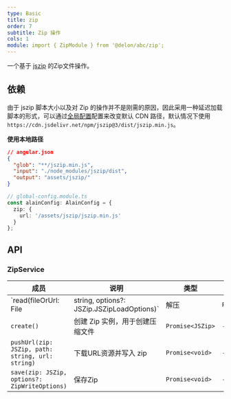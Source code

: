 ```yaml
---
type: Basic
title: zip
order: 7
subtitle: Zip 操作
cols: 1
module: import { ZipModule } from '@delon/abc/zip';
---
```


一个基于 [jszip](http://stuk.github.io/jszip/) 的Zip文件操作。

## 依赖

由于 jszip 脚本大小以及对 Zip 的操作并不是刚需的原因，因此采用一种延迟加载脚本的形式，可以通过[全局配置](/docs/global-config)配置来改变默认 CDN 路径，默认情况下使用 `https://cdn.jsdelivr.net/npm/jszip@3/dist/jszip.min.js`。

**使用本地路径**

```json
// angular.json
{
  "glob": "**/jszip.min.js",
  "input": "./node_modules/jszip/dist",
  "output": "assets/jszip/"
}
```

```ts
// global-config.module.ts
const alainConfig: AlainConfig = {
  zip: {
    url: '/assets/jszip/jszip.min.js'
  }
};
```

## API

### ZipService

成员 | 说明 | 类型 | 默认值
----|------|-----|------
`read(fileOrUrl: File | string, options?: JSZip.JSZipLoadOptions)` | 解压  | `Promise<JSZip>` | -
`create()` | 创建 Zip 实例，用于创建压缩文件  | `Promise<JSZip>` | -
`pushUrl(zip: JSZip, path: string, url: string)` | 下载URL资源并写入 zip  | `Promise<void>` | -
`save(zip: JSZip, options?: ZipWriteOptions)` | 保存Zip  | `Promise<void>` | -

